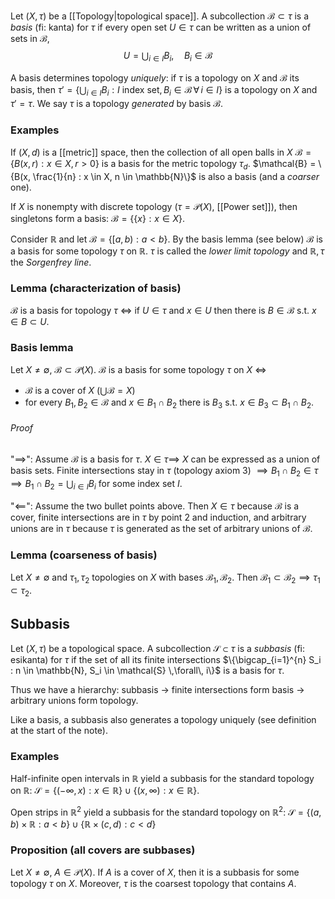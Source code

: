Let $(X, \tau)$ be a [[Topology|topological space]].
A subcollection $\mathcal{B} \subset \tau$ is a _basis_ (fi: kanta) for $\tau$
if every open set $U \in \tau$ can be written as a union of sets in $\mathcal{B}$,
$$
U = \bigcup_{i \in I} B_i, \quad B_i \in \mathcal{B}
$$

A basis determines topology _uniquely_:
if $\tau$ is a topology on $X$ and $\mathcal{B}$ its basis,
then $\tau' = \{\bigcup_{i \in I} B_i : I \text{ index set}, B_i \in \mathcal{B} \,\forall\, i \in I\}$
is a topology on $X$ and $\tau' = \tau$.
We say $\tau$ is a topology _generated_ by basis $\mathcal{B}$.

### Examples

If $(X, d)$ is a [[metric]] space, then the collection of all open balls in $X$
$\mathcal{B} = \{B(x, r) : x \in X, r > 0\}$ is a basis for the metric topology $\tau_d$.
$\mathcal{B} = \{B(x, \frac{1}{n} : x \in X, n \in \mathbb{N}\}$ is also a basis
(and a _coarser_ one).

If $X$ is nonempty with discrete topology ($\tau = \mathcal{P}(X)$, [[Power set]]),
then singletons form a basis:
$\mathcal{B} = \{\{x\} : x \in X\}$.

Consider $\mathbb{R}$ and let $\mathcal{B} = \{[a, b) : a < b\}$.
By the basis lemma (see below) $\mathcal{B}$ is a basis for some topology $\tau$ on $\mathbb{R}$.
$\tau$ is called the _lower limit topology_
and $\mathbb{R}, \tau$ the _Sorgenfrey line_.

### Lemma (characterization of basis)

$\mathcal{B}$ is a basis for topology $\tau$
$\iff$ if $U \in \tau$ and $x \in U$
then there is $B \in \mathcal{B}$ s.t. $x \in B \subset U$.

### Basis lemma

Let $X \neq \emptyset$, $\mathcal{B} \subset \mathcal{P}(X)$.
$\mathcal{B}$ is a basis for some topology $\tau$ on $X$
$\iff$
- $\mathcal{B}$ is a cover of $X$ ($\bigcup \mathcal{B} = X$)
- for every $B_1, B_2 \in \mathcal{B}$ and $x \in B_1 \cap B_2$
  there is $B_3$ s.t. $x \in B_3 \subset B_1 \cap B_2$.

###### Proof

"$\implies$": Assume $\mathcal{B}$ is a basis for $\tau$.
$X \in \tau \implies$ $X$ can be expressed as a union of basis sets.
Finite intersections stay in $\tau$ (topology axiom 3)
$\implies B_1 \cap B_2 \in \tau \implies B_1 \cap B_2 = \bigcup_{i \in I} B_i$ for some index set $I$.

"$\impliedby$": Assume the two bullet points above.
Then $X \in \tau$ because $\mathcal{B}$ is a cover,
finite intersections are in $\tau$ by point 2 and induction,
and arbitrary unions are in $\tau$ because $\tau$ is generated
as the set of arbitrary unions of $\mathcal{B}$.

### Lemma (coarseness of basis)

Let $X \neq \emptyset$ and $\tau_1, \tau_2$ topologies on $X$
with bases $\mathcal{B}_1, \mathcal{B}_2$.
Then $\mathcal{B}_1 \subset \mathcal{B}_2 \implies \tau_1 \subset \tau_2$.

## Subbasis

Let $(X, \tau)$ be a topological space.
A subcollection $\mathcal{S} \subset \tau$ is a _subbasis_ (fi: esikanta) for $\tau$
if the set of all its finite intersections
$\{\bigcap_{i=1}^{n} S_i : n \in \mathbb{N}, S_i \in \mathcal{S} \,\forall\, i\}$
is a basis for $\tau$.

Thus we have a hierarchy:
subbasis -> finite intersections form basis -> arbitrary unions form topology.

Like a basis, a subbasis also generates a topology uniquely
(see definition at the start of the note).

### Examples

Half-infinite open intervals in $\mathbb{R}$
yield a subbasis for the standard topology on $\mathbb{R}$:
$\mathcal{S} = \{(-\infty, x) : x \in \mathbb{R}\} \cup \{(x, \infty) : x \in \mathbb{R}\}$.

Open strips in $\mathbb{R}^2$
yield a subbasis for the standard topology on $\mathbb{R}^2$:
$\mathcal{S} = \{(a, b) \times \mathbb{R} : a < b\} \cup \{\mathbb{R} \times (c, d) : c < d\}$

### Proposition (all covers are subbases)

Let $X \neq \emptyset$, $A \in \mathcal{P}(X)$.
If $A$ is a cover of $X$, then it is a subbasis for some topology $\tau$ on $X$.
Moreover, $\tau$ is the coarsest topology that contains $A$.
